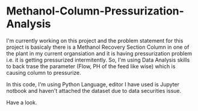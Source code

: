 # Methanol-Column-Pressurization-Analysis

I'm currently working on this project and the problem statement for this project is basicaly there is a Methanol Recovery Section Column in one of the plant in my current organsiation and it is having pressurization problem i.e. it is getting pressurized intermitently. So, I'm using Data Analysis skills to back trase the parameter (Flow, PH of the feed like wise) which is causing column to pressurize.

In this code, I'm using Python Language, editor I have used is Jupyter notbook and haven't attached the dataset due to data securities issue. 

Have a look.
